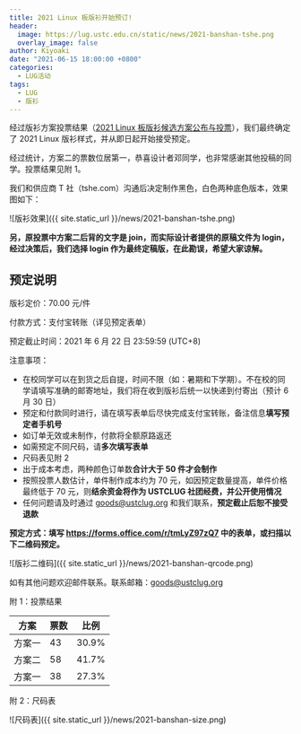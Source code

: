 ```yaml
---
title: 2021 Linux 板版衫开始预订!
header:
  image: https://lug.ustc.edu.cn/static/news/2021-banshan-tshe.png
  overlay_image: false
author: Kiyoaki
date: "2021-06-15 18:00:00 +0800"
categories:
  - LUG活动
tags:
  - LUG
  - 版衫
---
```


经过版衫方案投票结果（[2021 Linux 板版衫候选方案公布与投票](./2021-04-27-lug-banshan.md)），我们最终确定了 2021 Linux 版衫样式，并从即日起开始接受预定。

经过统计，方案二的票数位居第一，恭喜设计者邓同学，也非常感谢其他投稿的同学。投票结果见附 1。

我们和供应商 T 社（tshe.com）沟通后决定制作黑色，白色两种底色版本，效果图如下：

![版衫效果]({{ site.static_url }}/news/2021-banshan-tshe.png)

**另，原投票中方案二后背的文字是 join，而实际设计者提供的原稿文件为 login，经过决策后，我们选择 login 作为最终定稿版，在此勘误，希望大家谅解。**

## 预定说明

版衫定价：70.00 元/件

付款方式：支付宝转账（详见预定表单）

预定截止时间：2021 年 6 月 22 日 23:59:59 (UTC+8)

注意事项：

- 在校同学可以在到货之后自提，时间不限（如：暑期和下学期）。不在校的同学请填写准确的邮寄地址，我们将在收到版衫后统一以快递到付寄出（预计 6 月 30 日）
- 预定和付款同时进行，请在填写表单后尽快完成支付宝转账，备注信息**填写预定者手机号**
- 如订单无效或未制作，付款将全额原路返还
- 如需预定不同尺码，请**多次填写表单**
- 尺码表见附 2
- 出于成本考虑，两种颜色订单数**合计大于 50 件才会制作**
- 按照投票人数估计，单件制作成本约为 70 元，如因预定数量提高，单件价格最终低于 70 元，则**结余资金将作为 USTCLUG 社团经费，并公开使用情况**
- 任何问题请及时通过 goods@ustclug.org 和我们联系，**预定截止后恕不接受退款**

**预定方式：填写 <https://forms.office.com/r/tmLyZ97zQ7> 中的表单，或扫描以下二维码预定。**

![版衫二维码]({{ site.static_url }}/news/2021-banshan-qrcode.png)

如有其他问题欢迎邮件联系。联系邮箱：goods@ustclug.org

附 1：投票结果

| 方案   | 票数 | 比例  |
| ------ | ---- | ----- |
| 方案一 | 43   | 30.9% |
| 方案二 | 58   | 41.7% |
| 方案一 | 38   | 27.3% |

附 2：尺码表

![尺码表]({{ site.static_url }}/news/2021-banshan-size.png)
